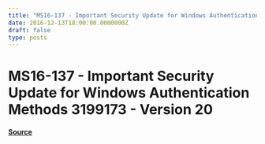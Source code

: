 ```yaml
---
title: "MS16-137 - Important Security Update for Windows Authentication Methods 3199173 - Version 20"
date: 2016-12-13T18:00:00.0000000Z
draft: false
type: posts
---
```

# MS16-137 - Important Security Update for Windows Authentication Methods 3199173 - Version 20









#### [Source](https://technet.microsoft.com/en-us/library/security/MS16-137)

